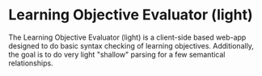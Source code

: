 Learning Objective Evaluator (light)
=============


The Learning Objective Evaluator (light) is a client-side based web-app designed to do basic syntax checking of
learning objectives. Additionally, the goal is to do very light "shallow" parsing for a few semantical relationships.
